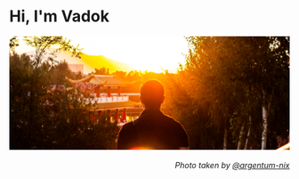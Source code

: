 # Hi, I'm Vadok
<img align="center" src="https://github.com/VadokDev/VadokDev/blob/master/banner3.jpg">
<h6 align="right">Photo taken by <a href="https://github.com/argentum-nix">@argentum-nix</a></h6>
